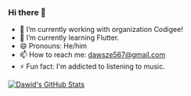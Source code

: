 ### Hi there 👋

<!--
**dawiddszewczyk/dawiddszewczyk** is a ✨ _special_ ✨ repository because its `README.md` (this file) appears on your GitHub profile.

Here are some ideas to get you started:

- 🔭 I’m currently working on ...
- 🌱 I’m currently learning ...
- 👯 I’m looking to collaborate on ...
- 🤔 I’m looking for help with ...
- 💬 Ask me about ...
- 📫 How to reach me: ...
- 😄 Pronouns: ...
- ⚡ Fun fact: ...
-->

- 🔭 I’m currently working with organization Codigee!
- 🌱 I’m currently learning Flutter.
- 😄 Pronouns: He/him
- 📫 How to reach me: dawsze567@gmail.com
- ⚡ Fun fact: I'm addicted to listening to music.

[![Dawid's GitHub Stats](https://github-readme-stats.vercel.app/api?username=dawiddszewczyk&count_private=true&theme=onedark&show_icons=true&hide_border=true)](https://github.com/anuraghazra/github-readme-stats)
